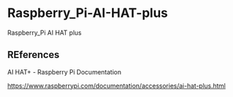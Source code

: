 # Raspberry_Pi-AI-HAT-plus
Raspberry_Pi AI HAT plus

## REferences

AI HAT+ - Raspberry Pi Documentation

https://www.raspberrypi.com/documentation/accessories/ai-hat-plus.html
